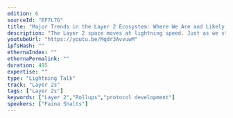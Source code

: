 ```yaml
---
edition: 6
sourceId: "EF7L7G"
title: "Major Trends in the Layer 2 Ecosystem: Where We Are and Likely Upcoming Themes"
description: "The Layer 2 space moves at lightning speed. Just as we start to grasp a particular concept or protocol, changes and new ideas flood the ecosystem. It is exciting and fast-paced, but it can be difficult to maintain an accurate birds' eye view of current developments and upcoming themes. This lightning talk will quickly survey the Layer 2 field and make some predictions around what themes we are likely to see in the coming months."
youtubeUrl: "https://youtu.be/Mqdr3AvvuwM"
ipfsHash: ""
ethernaIndex: ""
ethernaPermalink: ""
duration: 495
expertise: ""
type: "Lightning Talk"
track: "Layer 2s"
tags: ["Layer 2s"]
keywords: ["Layer 2","Rollups","protocol development"]
speakers: ["Faina Shalts"]
---
```

